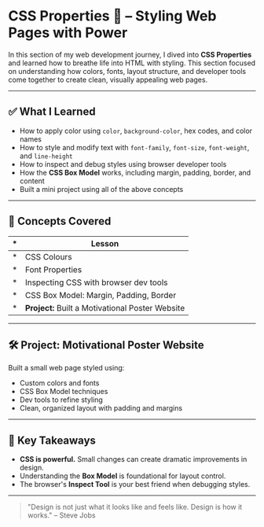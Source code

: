 # CSS Properties 🎨 – Styling Web Pages with Power

In this section of my web development journey, I dived into **CSS Properties** and learned how to breathe life into HTML with styling. This section focused on understanding how colors, fonts, layout structure, and developer tools come together to create clean, visually appealing web pages.

---

## ✅ What I Learned

- How to apply color using `color`, `background-color`, hex codes, and color names
- How to style and modify text with `font-family`, `font-size`, `font-weight`, and `line-height`
- How to inspect and debug styles using browser developer tools
- How the **CSS Box Model** works, including margin, padding, border, and content
- Built a mini project using all of the above concepts

---

## 🧠 Concepts Covered

|*| Lesson |
|-|--------|
|*| CSS Colours |
|*| Font Properties |
|*| Inspecting CSS with browser dev tools |
|*| CSS Box Model: Margin, Padding, Border |
|*| **Project:** Built a Motivational Poster Website |

---

## 🛠️ Project: Motivational Poster Website

Built a small web page styled using:
- Custom colors and fonts
- CSS Box Model techniques
- Dev tools to refine styling
- Clean, organized layout with padding and margins

---

## 🧩 Key Takeaways

- **CSS is powerful.** Small changes can create dramatic improvements in design.
- Understanding the **Box Model** is foundational for layout control.
- The browser's **Inspect Tool** is your best friend when debugging styles.

---

> "Design is not just what it looks like and feels like. Design is how it works." – Steve Jobs
